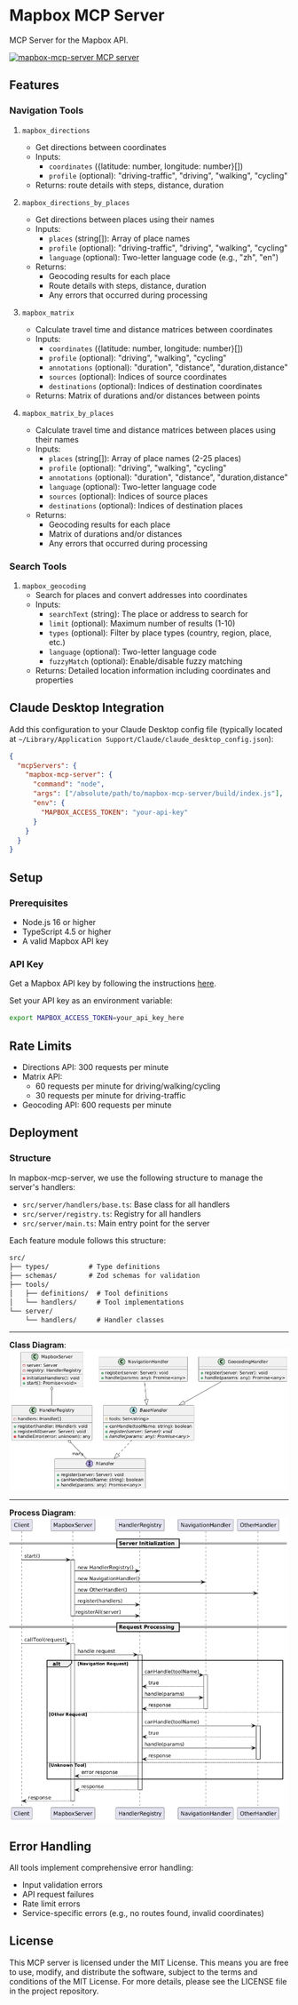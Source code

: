 <!--
 * @Author: AidenYangX
 * @Email: xscs709560271@gmail.com
 * @Date: 2024-12-21 23:30:55
 * @Description: Mapbox MCP Server
-->

# Mapbox MCP Server

MCP Server for the Mapbox API.

<a href="https://glama.ai/mcp/servers/ijqo60lj52"><img width="380" height="200" src="https://glama.ai/mcp/servers/ijqo60lj52/badge" alt="mapbox-mcp-server MCP server" /></a>

## Features

### Navigation Tools

1. `mapbox_directions`

   - Get directions between coordinates
   - Inputs:
     - `coordinates` ({latitude: number, longitude: number}[])
     - `profile` (optional): "driving-traffic", "driving", "walking", "cycling"
   - Returns: route details with steps, distance, duration

2. `mapbox_directions_by_places`

   - Get directions between places using their names
   - Inputs:
     - `places` (string[]): Array of place names
     - `profile` (optional): "driving-traffic", "driving", "walking", "cycling"
     - `language` (optional): Two-letter language code (e.g., "zh", "en")
   - Returns:
     - Geocoding results for each place
     - Route details with steps, distance, duration
     - Any errors that occurred during processing

3. `mapbox_matrix`

   - Calculate travel time and distance matrices between coordinates
   - Inputs:
     - `coordinates` ({latitude: number, longitude: number}[])
     - `profile` (optional): "driving", "walking", "cycling"
     - `annotations` (optional): "duration", "distance", "duration,distance"
     - `sources` (optional): Indices of source coordinates
     - `destinations` (optional): Indices of destination coordinates
   - Returns: Matrix of durations and/or distances between points

4. `mapbox_matrix_by_places`
   - Calculate travel time and distance matrices between places using their names
   - Inputs:
     - `places` (string[]): Array of place names (2-25 places)
     - `profile` (optional): "driving", "walking", "cycling"
     - `annotations` (optional): "duration", "distance", "duration,distance"
     - `language` (optional): Two-letter language code
     - `sources` (optional): Indices of source places
     - `destinations` (optional): Indices of destination places
   - Returns:
     - Geocoding results for each place
     - Matrix of durations and/or distances
     - Any errors that occurred during processing

### Search Tools

1. `mapbox_geocoding`
   - Search for places and convert addresses into coordinates
   - Inputs:
     - `searchText` (string): The place or address to search for
     - `limit` (optional): Maximum number of results (1-10)
     - `types` (optional): Filter by place types (country, region, place, etc.)
     - `language` (optional): Two-letter language code
     - `fuzzyMatch` (optional): Enable/disable fuzzy matching
   - Returns: Detailed location information including coordinates and properties

## Claude Desktop Integration

Add this configuration to your Claude Desktop config file (typically located at `~/Library/Application Support/Claude/claude_desktop_config.json`):

```json
{
  "mcpServers": {
    "mapbox-mcp-server": {
      "command": "node",
      "args": ["/absolute/path/to/mapbox-mcp-server/build/index.js"],
      "env": {
        "MAPBOX_ACCESS_TOKEN": "your-api-key"
      }
    }
  }
}
```

## Setup

### Prerequisites

- Node.js 16 or higher
- TypeScript 4.5 or higher
- A valid Mapbox API key

### API Key

Get a Mapbox API key by following the instructions [here](https://console.mapbox.com/account/access-tokens/).

Set your API key as an environment variable:

```bash
export MAPBOX_ACCESS_TOKEN=your_api_key_here
```

## Rate Limits

- Directions API: 300 requests per minute
- Matrix API:
  - 60 requests per minute for driving/walking/cycling
  - 30 requests per minute for driving-traffic
- Geocoding API: 600 requests per minute

## Deployment

### Structure

In mapbox-mcp-server, we use the following structure to manage the server's handlers:

- `src/server/handlers/base.ts`: Base class for all handlers
- `src/server/registry.ts`: Registry for all handlers
- `src/server/main.ts`: Main entry point for the server

Each feature module follows this structure:

```plaintext
src/
├── types/          # Type definitions
├── schemas/        # Zod schemas for validation
├── tools/
│   ├── definitions/  # Tool definitions
│   └── handlers/     # Tool implementations
└── server/
    └── handlers/     # Handler classes
```

---

**Class Diagram**:
![mapbox-mcp-server-class-diagram](./assets/MapboxMCPServerClass.png)

---

**Process Diagram**:
![mapbox-mcp-server-process-diagram](./assets/MapboxMCPServerProcess.png)

## Error Handling

All tools implement comprehensive error handling:

- Input validation errors
- API request failures
- Rate limit errors
- Service-specific errors (e.g., no routes found, invalid coordinates)

## License

This MCP server is licensed under the MIT License. This means you are free to use, modify, and distribute the software, subject to the terms and conditions of the MIT License. For more details, please see the LICENSE file in the project repository.
